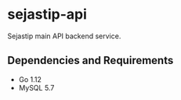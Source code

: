 # sejastip-api

Sejastip main API backend service.

## Dependencies and Requirements

- Go 1.12
- MySQL 5.7
